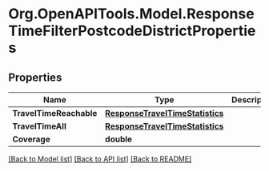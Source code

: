 # Org.OpenAPITools.Model.ResponseTimeFilterPostcodeDistrictProperties
## Properties

Name | Type | Description | Notes
------------ | ------------- | ------------- | -------------
**TravelTimeReachable** | [**ResponseTravelTimeStatistics**](ResponseTravelTimeStatistics.md) |  | [optional] 
**TravelTimeAll** | [**ResponseTravelTimeStatistics**](ResponseTravelTimeStatistics.md) |  | [optional] 
**Coverage** | **double** |  | [optional] 

[[Back to Model list]](../README.md#documentation-for-models) [[Back to API list]](../README.md#documentation-for-api-endpoints) [[Back to README]](../README.md)

